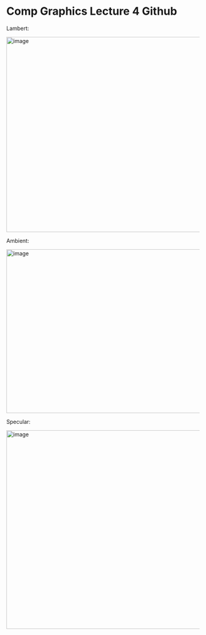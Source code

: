 # Comp Graphics Lecture 4 Github

Lambert:

<img width="808" height="509" alt="image" src="https://github.com/user-attachments/assets/fe65a9be-4bda-40d5-9f06-726f9470b198" />


Ambient:

<img width="627" height="427" alt="image" src="https://github.com/user-attachments/assets/ac136e61-7979-4c52-8e35-c6bf8b153b33" />

Specular:

<img width="817" height="518" alt="image" src="https://github.com/user-attachments/assets/91bdc852-6750-4f5c-bc4d-d96dc1e2b1e9" />
